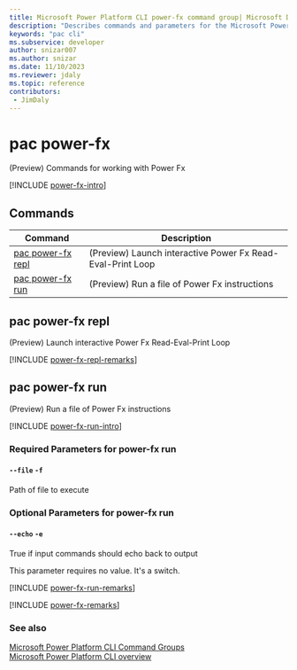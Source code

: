 ```yaml
---
title: Microsoft Power Platform CLI power-fx command group| Microsoft Docs
description: "Describes commands and parameters for the Microsoft Power Platform CLI power-fx command group."
keywords: "pac cli"
ms.subservice: developer
author: snizar007
ms.author: snizar
ms.date: 11/10/2023
ms.reviewer: jdaly
ms.topic: reference
contributors: 
 - JimDaly
---
```

<!-- 
Do not edit this file. 
This file is generated by a program and any changes will be overwritten when this topic is re-generated.
Use the include files to add additional content to this topic.
-->
# pac power-fx

(Preview) Commands for working with Power Fx

[!INCLUDE [power-fx-intro](includes/power-fx-intro.md)]

## Commands

|Command|Description|
|---------|---------|
|[pac power-fx repl](#pac-power-fx-repl)|(Preview) Launch interactive Power Fx Read-Eval-Print Loop|
|[pac power-fx run](#pac-power-fx-run)|(Preview) Run a file of Power Fx instructions|


## pac power-fx repl

(Preview) Launch interactive Power Fx Read-Eval-Print Loop

[!INCLUDE [power-fx-repl-remarks](includes/power-fx-repl-remarks.md)]

## pac power-fx run

(Preview) Run a file of Power Fx instructions

[!INCLUDE [power-fx-run-intro](includes/power-fx-run-intro.md)]


### Required Parameters for power-fx run

#### `--file` `-f`

Path of file to execute


### Optional Parameters for power-fx run

#### `--echo` `-e`

True if input commands should echo back to output

This parameter requires no value. It's a switch.

[!INCLUDE [power-fx-run-remarks](includes/power-fx-run-remarks.md)]

[!INCLUDE [power-fx-remarks](includes/power-fx-remarks.md)]

### See also

[Microsoft Power Platform CLI Command Groups](index.md)<br />
[Microsoft Power Platform CLI overview](../introduction.md)
